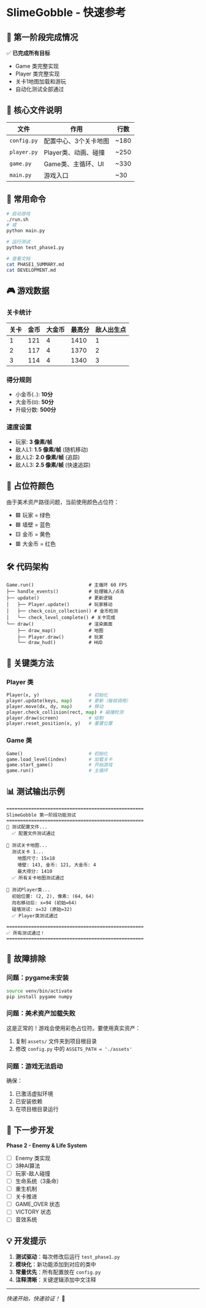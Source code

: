 # SlimeGobble - 快速参考

## 🎯 第一阶段完成情况

✅ **已完成所有目标**
- Game 类完整实现
- Player 类完整实现  
- 关卡1地图加载和游玩
- 自动化测试全部通过

## 📂 核心文件说明

| 文件 | 作用 | 行数 |
|------|------|------|
| `config.py` | 配置中心、3个关卡地图 | ~180 |
| `player.py` | Player类、动画、碰撞 | ~250 |
| `game.py` | Game类、主循环、UI | ~330 |
| `main.py` | 游戏入口 | ~30 |

## 🚀 常用命令

```bash
# 启动游戏
./run.sh
# 或
python main.py

# 运行测试
python test_phase1.py

# 查看文档
cat PHASE1_SUMMARY.md
cat DEVELOPMENT.md
```

## 🎮 游戏数据

### 关卡统计
| 关卡 | 金币 | 大金币 | 最高分 | 敌人出生点 |
|------|------|--------|--------|-----------|
| 1 | 121 | 4 | 1410 | 1 |
| 2 | 117 | 4 | 1370 | 2 |
| 3 | 114 | 4 | 1340 | 3 |

### 得分规则
- 小金币(`.`): **10分**
- 大金币(`O`): **50分**
- 升级分数: **500分**

### 速度设置
- 玩家: **3 像素/帧**
- 敌人L1: **1.5 像素/帧** (随机移动)
- 敌人L2: **2.0 像素/帧** (追踪)
- 敌人L3: **2.5 像素/帧** (快速追踪)

## 🎨 占位符颜色

由于美术资产路径问题，当前使用颜色占位符：
- 🟩 玩家 = 绿色
- 🟦 墙壁 = 蓝色
- 🟨 金币 = 黄色
- 🟥 大金币 = 红色

## 🛠️ 代码架构

```
Game.run()                    # 主循环 60 FPS
├── handle_events()           # 处理输入/点击
├── update()                  # 更新逻辑
│   ├── Player.update()       # 玩家移动
│   ├── check_coin_collection() # 金币检测
│   └── check_level_complete() # 关卡完成
└── draw()                    # 渲染画面
    ├── draw_map()            # 地图
    ├── Player.draw()         # 玩家
    └── draw_hud()            # HUD
```

## 🔑 关键类方法

### Player 类
```python
Player(x, y)                  # 初始化
player.update(keys, map)      # 更新（每帧调用）
player.move(dx, dy, map)      # 移动
player.check_collision(rect, map) # 碰撞检测
player.draw(screen)           # 绘制
player.reset_position(x, y)   # 重置位置
```

### Game 类
```python
Game()                        # 初始化
game.load_level(index)        # 加载关卡
game.start_game()             # 开始游戏
game.run()                    # 主循环
```

## 📊 测试输出示例

```
==================================================
SlimeGobble 第一阶段功能测试
==================================================
🧪 测试配置文件...
  ✅ 配置文件测试通过

🧪 测试关卡地图...
  测试关卡 1...
    地图尺寸: 15x18
    墙壁: 143, 金币: 121, 大金币: 4
    最大得分: 1410
  ✅ 所有关卡地图测试通过

🧪 测试Player类...
  初始位置: (2, 2), 像素: (64, 64)
  向右移动后: x=94 (初始=64)
  碰墙测试: x=32 (原始=32)
  ✅ Player类测试通过

==================================================
✅ 所有测试通过！
==================================================
```

## 🐛 故障排除

### 问题：pygame未安装
```bash
source venv/bin/activate
pip install pygame numpy
```

### 问题：美术资产加载失败
这是正常的！游戏会使用彩色占位符。要使用真实资产：
1. 复制 `assets/` 文件夹到项目根目录
2. 修改 `config.py` 中的 `ASSETS_PATH = './assets'`

### 问题：游戏无法启动
确保：
1. 已激活虚拟环境
2. 已安装依赖
3. 在项目根目录运行

## 📝 下一步开发

**Phase 2 - Enemy & Life System**
- [ ] Enemy 类实现
- [ ] 3种AI算法
- [ ] 玩家-敌人碰撞
- [ ] 生命系统（3条命）
- [ ] 重生机制
- [ ] 关卡推进
- [ ] GAME_OVER 状态
- [ ] VICTORY 状态
- [ ] 音效系统

## 💡 开发提示

1. **测试驱动**：每次修改后运行 `test_phase1.py`
2. **模块化**：新功能添加到对应的类中
3. **常量优先**：所有配置放在 `config.py`
4. **注释清晰**：关键逻辑添加中文注释

---

*快速开始，快速验证！* 🚀
